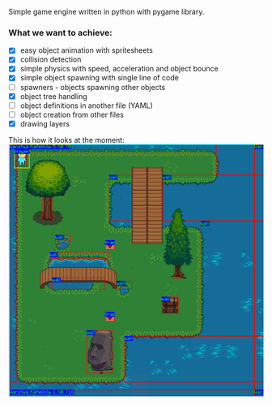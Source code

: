Simple game engine written in python with pygame library.  
  
### What we want to achieve:  
- [x] easy object animation with spritesheets
- [x] collision detection
- [x] simple physics with speed, acceleration and object bounce
- [x] simple object spawning with single line of code
- [ ] spawners - objects spawning other objects
- [x] object tree handling
- [ ] object definitions in another file (YAML)
- [ ] object creation from other files
- [x] drawing layers
  
This is how it looks at the moment:  
![image missing](doc/3.png)  
